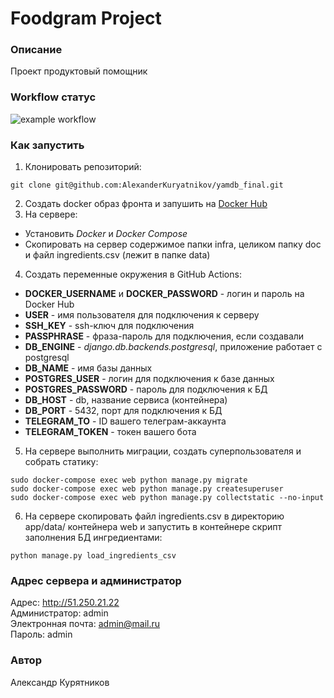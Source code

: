 # Foodgram Project
### Описание
Проект продуктовый помощник
### Workflow статус
![example workflow](https://github.com/AlexanderKuryatnikov/foodgram-project-react/actions/workflows/foodgram_workflow.yml/badge.svg)
### Как запустить
1. Клонировать репозиторий:
```
git clone git@github.com:AlexanderKuryatnikov/yamdb_final.git
```
2. Создать docker образ фронта и запушить на [Docker Hub](https://hub.docker.com/)
3. На сервере:
  - Установить *Docker* и *Docker Compose*
  - Скопировать на сервер содержимое папки infra, целиком папку doc и файл ingredients.csv (лежит в папке data)
4. Создать переменные окружения в GitHub Actions:
  - **DOCKER_USERNAME** и **DOCKER_PASSWORD** - логин и пароль на Docker Hub
  - **USER** - имя пользователя для подключения к серверу
  - **SSH_KEY** - ssh-ключ для подключения
  - **PASSPHRASE** - фраза-пароль для подключения, если создавали
  - **DB_ENGINE** - *django.db.backends.postgresql*, приложение работает с postgresql
  - **DB_NAME** - имя базы данных
  - **POSTGRES_USER** - логин для подключения к базе данных
  - **POSTGRES_PASSWORD** - пароль для подключения к БД
  - **DB_HOST** - db, название сервиса (контейнера)
  - **DB_PORT** - 5432, порт для подключения к БД
  - **TELEGRAM_TO** - ID вашего телеграм-аккаунта
  - **TELEGRAM_TOKEN** - токен вашего бота
5. На сервере выполнить миграции, создать суперпользователя и собрать статику:
```
sudo docker-compose exec web python manage.py migrate
sudo docker-compose exec web python manage.py createsuperuser
sudo docker-compose exec web python manage.py collectstatic --no-input
```
6. На сервере скопировать файл ingredients.csv в директорию app/data/ контейнера web и запустить в контейнере скрипт заполнения БД ингредиентами:
```
python manage.py load_ingredients_csv
```
### Адрес сервера и администратор
Адрес: http://51.250.21.22 \
Администратор: admin \
Электронная почта: admin@mail.ru \
Пароль: admin
### Автор
Александр Курятников
